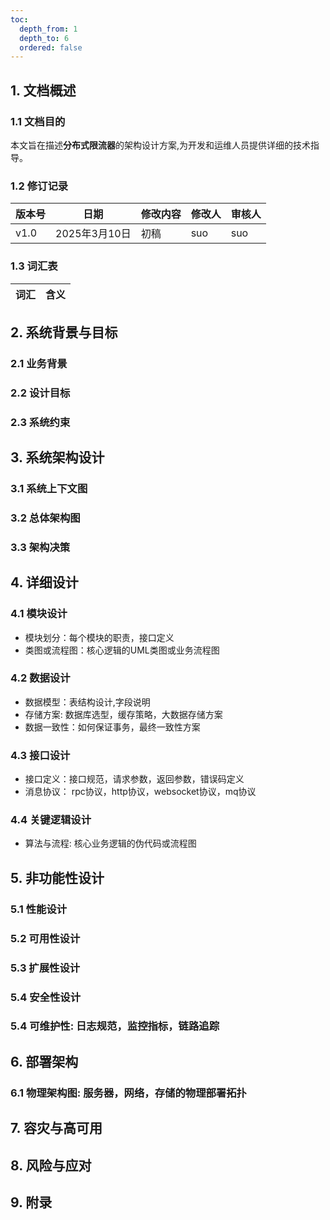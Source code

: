 ```yaml
---
toc:
  depth_from: 1
  depth_to: 6
  ordered: false
---
```

## 1. 文档概述
### 1.1 文档目的
本文旨在描述**分布式限流器**的架构设计方案,为开发和运维人员提供详细的技术指导。
### 1.2 修订记录
| 版本号 | 日期    | 修改内容                                               | 修改人 | 审核人 |
| ------ | ------- | ------------------------------------------------------- | ------ | ------ |
| v1.0   | 2025年3月10日 | 初稿                                                   | suo | suo |
### 1.3 词汇表
| 词汇   | 含义   |
| ------ | ------ |
## 2. 系统背景与目标
### 2.1 业务背景
### 2.2 设计目标
### 2.3 系统约束
## 3. 系统架构设计
   ### 3.1 系统上下文图
   ### 3.2 总体架构图
   ### 3.3 架构决策
## 4. 详细设计
   ### 4.1 模块设计
   - 模块划分：每个模块的职责，接口定义
   - 类图或流程图：核心逻辑的UML类图或业务流程图
   ### 4.2 数据设计
   - 数据模型：表结构设计,字段说明
   - 存储方案: 数据库选型，缓存策略，大数据存储方案
   - 数据一致性：如何保证事务，最终一致性方案
   ### 4.3 接口设计
   - 接口定义：接口规范，请求参数，返回参数，错误码定义
   - 消息协议： rpc协议，http协议，websocket协议，mq协议 
   ### 4.4 关键逻辑设计
   - 算法与流程: 核心业务逻辑的伪代码或流程图
## 5. 非功能性设计
### 5.1 性能设计
### 5.2 可用性设计
### 5.3 扩展性设计
### 5.4 安全性设计
### 5.4 可维护性: 日志规范，监控指标，链路追踪
## 6. 部署架构
### 6.1 物理架构图: 服务器，网络，存储的物理部署拓扑
## 7. 容灾与高可用
## 8. 风险与应对
## 9. 附录